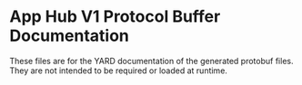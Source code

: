 # App Hub V1 Protocol Buffer Documentation

These files are for the YARD documentation of the generated protobuf files.
They are not intended to be required or loaded at runtime.
